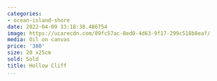 ```yaml
---
categories:
- ocean-island-shore
date: 2022-04-09 13:18:38.486754
image: https://ucarecdn.com/89fc57ac-8ed0-4d63-9f17-299c518b8eaf/
media: Oil on canvas
price: '380'
size: 20 x25cm
sold: Sold
title: Hollow Cliff
...
```

